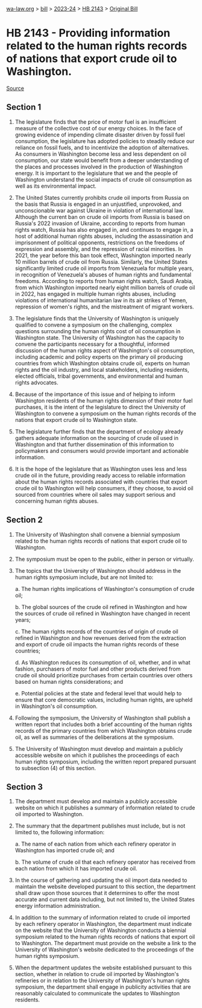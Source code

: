 [wa-law.org](/) > [bill](/bill/) > [2023-24](/bill/2023-24/) > [HB 2143](/bill/2023-24/hb/2143/) > [Original Bill](/bill/2023-24/hb/2143/1/)

# HB 2143 - Providing information related to the human rights records of nations that export crude oil to Washington.

[Source](http://lawfilesext.leg.wa.gov/biennium/2023-24/Pdf/Bills/House%20Bills/2143.pdf)

## Section 1
1. The legislature finds that the price of motor fuel is an insufficient measure of the collective cost of our energy choices. In the face of growing evidence of impending climate disaster driven by fossil fuel consumption, the legislature has adopted policies to steadily reduce our reliance on fossil fuels, and to incentivize the adoption of alternatives. As consumers in Washington become less and less dependent on oil consumption, our state would benefit from a deeper understanding of the places and processes involved in the production of Washington energy. It is important to the legislature that we and the people of Washington understand the social impacts of crude oil consumption as well as its environmental impact.

2. The United States currently prohibits crude oil imports from Russia on the basis that Russia is engaged in an unjustified, unprovoked, and unconscionable war against Ukraine in violation of international law. Although the current ban on crude oil imports from Russia is based on Russia's 2022 invasion of Ukraine, according to reports from human rights watch, Russia has also engaged in, and continues to engage in, a host of additional human rights abuses, including the assassination and imprisonment of political opponents, restrictions on the freedoms of expression and assembly, and the repression of racial minorities. In 2021, the year before this ban took effect, Washington imported nearly 10 million barrels of crude oil from Russia. Similarly, the United States significantly limited crude oil imports from Venezuela for multiple years, in recognition of Venezuela's abuses of human rights and fundamental freedoms. According to reports from human rights watch, Saudi Arabia, from which Washington imported nearly eight million barrels of crude oil in 2022, has engaged in multiple human rights abuses, including violations of international humanitarian law in its air strikes of Yemen, repression of women's rights, and the mistreatment of migrant workers.

3. The legislature finds that the University of Washington is uniquely qualified to convene a symposium on the challenging, complex questions surrounding the human rights cost of oil consumption in Washington state. The University of Washington has the capacity to convene the participants necessary for a thoughtful, informed discussion of the human rights aspect of Washington's oil consumption, including academic and policy experts on the primary oil producing countries from which Washington obtains crude oil, experts on human rights and the oil industry, and local stakeholders, including residents, elected officials, tribal governments, and environmental and human rights advocates.

4. Because of the importance of this issue and of helping to inform Washington residents of the human rights dimension of their motor fuel purchases, it is the intent of the legislature to direct the University of Washington to convene a symposium on the human rights records of the nations that export crude oil to Washington state.

5. The legislature further finds that the department of ecology already gathers adequate information on the sourcing of crude oil used in Washington and that further dissemination of this information to policymakers and consumers would provide important and actionable information.

6. It is the hope of the legislature that as Washington uses less and less crude oil in the future, providing ready access to reliable information about the human rights records associated with countries that export crude oil to Washington will help consumers, if they choose, to avoid oil sourced from countries where oil sales may support serious and concerning human rights abuses.

## Section 2
1. The University of Washington shall convene a biennial symposium related to the human rights records of nations that export crude oil to Washington.

2. The symposium must be open to the public, either in person or virtually.

3. The topics that the University of Washington should address in the human rights symposium include, but are not limited to:

    a. The human rights implications of Washington's consumption of crude oil;

    b. The global sources of the crude oil refined in Washington and how the sources of crude oil refined in Washington have changed in recent years;

    c. The human rights records of the countries of origin of crude oil refined in Washington and how revenues derived from the extraction and export of crude oil impacts the human rights records of these countries;

    d. As Washington reduces its consumption of oil, whether, and in what fashion, purchasers of motor fuel and other products derived from crude oil should prioritize purchases from certain countries over others based on human rights considerations; and

    e. Potential policies at the state and federal level that would help to ensure that core democratic values, including human rights, are upheld in Washington's oil consumption.

4. Following the symposium, the University of Washington shall publish a written report that includes both a brief accounting of the human rights records of the primary countries from which Washington obtains crude oil, as well as summaries of the deliberations at the symposium.

5. The University of Washington must develop and maintain a publicly accessible website on which it publishes the proceedings of each human rights symposium, including the written report prepared pursuant to subsection (4) of this section.

## Section 3
1. The department must develop and maintain a publicly accessible website on which it publishes a summary of information related to crude oil imported to Washington.

2. The summary that the department publishes must include, but is not limited to, the following information:

    a. The name of each nation from which each refinery operator in Washington has imported crude oil; and

    b. The volume of crude oil that each refinery operator has received from each nation from which it has imported crude oil.

3. In the course of gathering and updating the oil import data needed to maintain the website developed pursuant to this section, the department shall draw upon those sources that it determines to offer the most accurate and current data including, but not limited to, the United States energy information administration.

4. In addition to the summary of information related to crude oil imported by each refinery operator in Washington, the department must indicate on the website that the University of Washington conducts a biennial symposium related to the human rights records of nations that export oil to Washington. The department must provide on the website a link to the University of Washington's website dedicated to the proceedings of the human rights symposium.

5. When the department updates the website established pursuant to this section, whether in relation to crude oil imported by Washington's refineries or in relation to the University of Washington's human rights symposium, the department shall engage in publicity activities that are reasonably calculated to communicate the updates to Washington residents.
